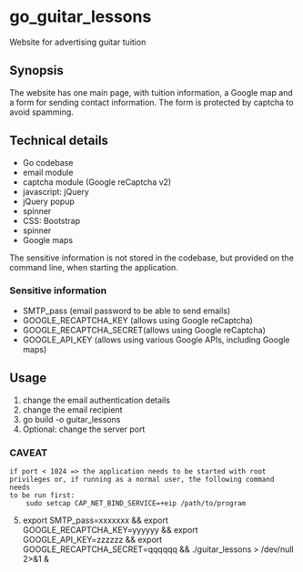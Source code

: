 # go_guitar_lessons
Website for advertising guitar tuition

## Synopsis

The website has one main page, with tuition information, a Google map and a form for sending
contact information. The form is protected by captcha to avoid spamming.

## Technical details

- Go codebase
- email module
- captcha module (Google reCaptcha v2)
- javascript: jQuery
- jQuery popup
- spinner
- CSS: Bootstrap
- spinner
- Google maps

The sensitive information is not stored in the codebase, but provided on the command line, when
starting the application.

### Sensitive information

- SMTP_pass (email password to be able to send emails)
- GOOGLE_RECAPTCHA_KEY (allows using Google reCaptcha)
- GOOGLE_RECAPTCHA_SECRET(allows using Google reCaptcha)
- GOOGLE_API_KEY (allows using various Google APIs, including Google maps)  


## Usage

1. change the email authentication details
2. change the email recipient
3. go build -o guitar_lessons
4. Optional: change the server port

### CAVEAT
    if port < 1024 => the application needs to be started with root privileges or, if running as a normal user, the following command needs
    to be run first:
        sudo setcap CAP_NET_BIND_SERVICE=+eip /path/to/program

5. export SMTP_pass=xxxxxxx && export GOOGLE_RECAPTCHA_KEY=yyyyyy && export GOOGLE_API_KEY=zzzzzz && export GOOGLE_RECAPTCHA_SECRET=qqqqqq && ./guitar_lessons > /dev/null 2>&1 &
